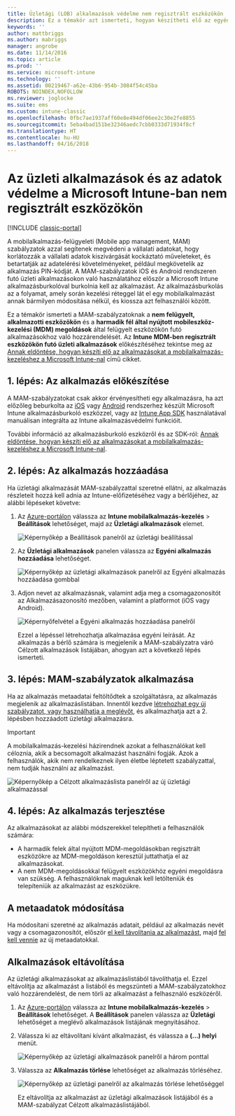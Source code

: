 ```yaml
---
title: Üzletági (LOB) alkalmazások védelme nem regisztrált eszközökön
description: Ez a témakör azt ismerteti, hogyan készítheti elő az egyéni üzletági alkalmazásait arra, hogy alkalmazhassa az adatveszteség megakadályozását segítő mobilalkalmazás-kezelési szabályzatokat.
keywords: ''
author: mattbriggs
ms.author: mabriggs
manager: angrobe
ms.date: 11/14/2016
ms.topic: article
ms.prod: ''
ms.service: microsoft-intune
ms.technology: ''
ms.assetid: 00219467-a62e-43b6-954b-3084f54c45ba
ROBOTS: NOINDEX,NOFOLLOW
ms.reviewer: joglocke
ms.suite: ems
ms.custom: intune-classic
ms.openlocfilehash: 0fbc7ae1937aff60e8e494df06ee2c30e2fe8855
ms.sourcegitcommit: 5eba4bad151be32346aedc7cbb0333d71934f8cf
ms.translationtype: HT
ms.contentlocale: hu-HU
ms.lasthandoff: 04/16/2018
---
```

# <a name="protect-line-of-business-apps-and-data-on-devices-that-are-not-enrolled-in-microsoft-intune"></a>Az üzleti alkalmazások és az adatok védelme a Microsoft Intune-ban nem regisztrált eszközökön

[!INCLUDE [classic-portal](../includes/classic-portal.md)]

A mobilalkalmazás-felügyeleti (Mobile app management, MAM) szabályzatok azzal segítenek megvédeni a vállalati adatokat, hogy korlátozzák a vállalati adatok kiszivárgását kockáztató műveleteket, és betartatják az adatelérési követelményeket, például megkövetelik az alkalmazás PIN-kódját. A MAM-szabályzatok iOS és Android rendszeren futó üzleti alkalmazásokon való használatához először a Microsoft Intune alkalmazásburkolóval burkolnia kell az alkalmazást. Az alkalmazásburkolás az a folyamat, amely során kezelési réteggel lát el egy mobilalkalmazást annak bármilyen módosítása nélkül, és kiossza azt felhasználói között.  

Ez a témakör ismerteti a MAM-szabályzatoknak a **nem felügyelt, alkalmazotti eszközökön** és a **harmadik fél által nyújtott mobileszköz-kezelési (MDM) megoldások** által felügyelt eszközökön futó alkalmazásokhoz való hozzárendelését.  Az **Intune MDM-ben regisztrált eszközökön futó üzleti alkalmazások** előkészítéséhez tekintse meg az [Annak eldöntése, hogyan készíti elő az alkalmazásokat a mobilalkalmazás-kezeléshez a Microsoft Intune-nal](/intune/apps-prepare-mobile-application-management) című cikket.


##  <a name="step-1-prepare-the-app"></a>1. lépés: Az alkalmazás előkészítése

A MAM-szabályzatokat csak akkor érvényesítheti egy alkalmazásra, ha azt előzőleg beburkolta az [iOS](/intune/app-wrapper-prepare-ios) vagy [Android](/intune/app-wrapper-prepare-android) rendszerhez készült Microsoft Intune alkalmazásburkoló eszközzel, vagy az [Intune App SDK](/intune/app-sdk) használatával manuálisan integrálta az Intune alkalmazásvédelmi funkcióit.

További információ az alkalmazásburkoló eszközről és az SDK-ról: [Annak eldöntése, hogyan készíti elő az alkalmazásokat a mobilalkalmazás-kezeléshez a Microsoft Intune-nal](/intune/apps-prepare-mobile-application-management).

## <a name="step-2-add-the-app"></a>2. lépés: Az alkalmazás hozzáadása

Ha üzletági alkalmazását MAM-szabályzattal szeretné ellátni, az alkalmazás részleteit hozzá kell adnia az Intune-előfizetéséhez vagy a bérlőjéhez, az alábbi lépéseket követve:

1. Az [Azure-portálon](https://portal.azure.com/) válassza az **Intune mobilalkalmazás-kezelés** > **Beállítások** lehetőséget, majd az **Üzletági alkalmazások** elemet.

   ![Képernyőkép a Beállítások panelről az üzletági beállítással](../media/mam-azure-portal-lob-on-settings.png)

2. Az **Üzletági alkalmazások** panelen válassza az **Egyéni alkalmazás hozzáadása** lehetőséget.

   ![Képernyőkép az üzletági alkalmazások panelről az Egyéni alkalmazás hozzáadása gombbal](../media/mam-azure-portal-add-lob-app-action.png)
3. Adjon nevet az alkalmazásnak, valamint adja meg a csomagazonosítót az Alkalmazásazonosító mezőben, valamint a platformot (iOS vagy Android).

   ![Képernyőfelvétel a Egyéni alkalmazás hozzáadása panelről](../media/mam-azure-portal-add-app-details.png)

   Ezzel a lépéssel létrehozhatja alkalmazása egyéni leírását. Az alkalmazás a bérlő számára is megjelenik a MAM-szabályzatra váró Célzott alkalmazások listájában, ahogyan azt a következő lépés ismerteti.

## <a name="step-3-apply-mam-policies"></a>3. lépés: MAM-szabályzatok alkalmazása
Ha az alkalmazás metaadatai feltöltődtek a szolgáltatásra, az alkalmazás megjelenik az alkalmazáslistában. Innentől kezdve [létrehozhat egy új szabályzatot, vagy használhatja a meglévőt](create-and-deploy-mobile-app-management-policies-with-microsoft-intune.md), és alkalmazhatja azt a 2. lépésben hozzáadott üzletági alkalmazásra.

>[!IMPORTANT]
>A mobilalkalmazás-kezelési házirendnek azokat a felhasználókat kell céloznia, akik a becsomagolt alkalmazást használni fogják.  Azok a felhasználók, akik nem rendelkeznek ilyen életbe léptetett szabályzattal, nem tudják használni az alkalmazást.


  ![Képernyőkép a Célzott alkalmazáslista panelről az új üzletági alkalmazással](../media/mam-azure-portal-lob-on-targeted-app-list.png)
## <a name="step-4-distribute-the-app"></a>4. lépés: Az alkalmazás terjesztése
Az alkalmazásokat az alábbi módszerekkel telepítheti a felhasználók számára:
* A harmadik felek által nyújtott MDM-megoldásokban regisztrált eszközökre az MDM-megoldáson keresztül juttathatja el az alkalmazásokat.
* A nem MDM-megoldásokkal felügyelt eszközökhöz egyéni megoldásra van szükség. A felhasználóknak maguknak kell letölteniük és telepíteniük az alkalmazást az eszközükre.

## <a name="change-the-metadata"></a>A metaadatok módosítása
Ha módosítani szeretné az alkalmazás adatait, például az alkalmazás nevét vagy a csomagazonosítót, először [el kell távolítania az alkalmazást](#remove-apps), majd [fel kell vennie](#step-2-add-the-app) az új metaadatokkal.

##  <a name="remove-apps"></a>Alkalmazások eltávolítása
Az üzletági alkalmazásokat az alkalmazáslistából távolíthatja el. Ezzel eltávolítja az alkalmazást a listából és megszünteti a MAM-szabályzatokhoz való hozzárendelést, de nem törli az alkalmazást a felhasználó eszközéről.  

1. Az [Azure-portálon](https://portal.azure.com/) válassza az **Intune mobilalkalmazás-kezelés** > **Beállítások** lehetőséget. A **Beállítások** panelen válassza az **Üzletági** lehetőséget a meglévő alkalmazások listájának megnyitásához.  
2. Válassza ki az eltávolítani kívánt alkalmazást, és válassza a **(...) helyi** menüt.

   ![Képernyőkép az üzletági alkalmazások panelről a három ponttal](../media/mam-azure-portal-lob-context-menu.png)
3. Válassza az **Alkalmazás törlése** lehetőséget az alkalmazás törléséhez.

   ![Képernyőkép az üzletági panelről az alkalmazás törlése lehetőséggel](../media/mam-azure-portal-delete-app.png)

   Ez eltávolítja az alkalmazást az üzletági alkalmazások listájából és a MAM-szabályzat Célzott alkalmazáslistájából.
